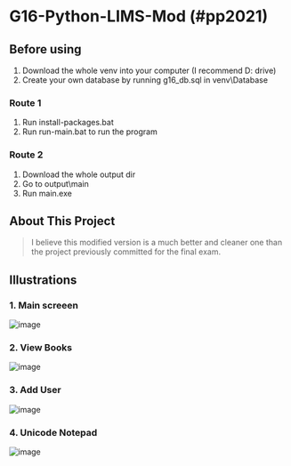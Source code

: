 # G16-Python-LIMS-Mod (#pp2021)

## Before using
1. Download the whole venv into your computer (I recommend D: drive)
2. Create your own database by running g16_db.sql in venv\Database
### Route 1
1. Run install-packages.bat 
2. Run run-main.bat to run the program
### Route 2
1. Download the whole output dir 
2. Go to output\main
3. Run main.exe

## About This Project
> I believe this modified version is a much better and cleaner one than the project previously committed for the final exam.

## Illustrations

### 1. Main screeen

![image](https://user-images.githubusercontent.com/47298653/119948768-604b2f00-bfc3-11eb-8ca0-535d3eb63070.png)

### 2. View Books

![image](https://user-images.githubusercontent.com/47298653/120001970-8b9f3f80-bffe-11eb-9475-a7becb9e375d.png)

### 3. Add User

![image](https://user-images.githubusercontent.com/47298653/120002131-b25d7600-bffe-11eb-9d1b-7ebc74f2438b.png)

### 4. Unicode Notepad

![image](https://user-images.githubusercontent.com/47298653/120003210-b938b880-bfff-11eb-9b17-8fadbedfac9d.png)





